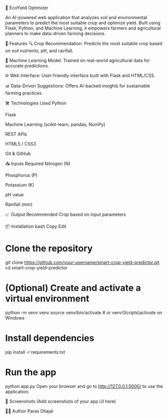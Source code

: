 🌱 EcoYield Optimizer

An AI-powered web application that analyzes soil and environmental parameters to predict the most suitable crop and optimize yield. Built using Flask, Python, and Machine Learning, it empowers farmers and agricultural planners to make data-driven farming decisions.

🚀 Features
🔍 Crop Recommendation: Predicts the most suitable crop based on soil nutrients, pH, and rainfall.

🧠 Machine Learning Model: Trained on real-world agricultural data for accurate predictions.

🌐 Web Interface: User-friendly interface built with Flask and HTML/CSS.

📊 Data-Driven Suggestions: Offers AI-backed insights for sustainable farming practices.

🛠️ Technologies Used
Python

Flask

Machine Learning (scikit-learn, pandas, NumPy)

REST APIs

HTML5 / CSS3

Git & GitHub

📥 Inputs Required
Nitrogen (N)

Phosphorus (P)

Potassium (K)

pH value

Rainfall (mm)

📈 Output
Recommended Crop based on input parameters

📦 Installation
bash
Copy
Edit
# Clone the repository
git clone https://github.com/your-username/smart-crop-yield-predictor.git
cd smart-crop-yield-predictor

# (Optional) Create and activate a virtual environment
python -m venv venv
source venv/bin/activate  # or venv\Scripts\activate on Windows

# Install dependencies
pip install -r requirements.txt

# Run the app
python app.py
Open your browser and go to http://127.0.0.1:5000/ to use the application.

📸 Screenshots
(Add screenshots of your app UI here)

🧑‍💻 Author
Paras Dhajal
